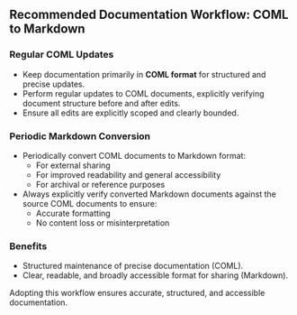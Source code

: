 ## Recommended Documentation Workflow: COML to Markdown

### Regular COML Updates
- Keep documentation primarily in **COML format** for structured and precise updates.
- Perform regular updates to COML documents, explicitly verifying document structure before and after edits.
- Ensure all edits are explicitly scoped and clearly bounded.

### Periodic Markdown Conversion
- Periodically convert COML documents to Markdown format:
  - For external sharing
  - For improved readability and general accessibility
  - For archival or reference purposes
- Always explicitly verify converted Markdown documents against the source COML documents to ensure:
  - Accurate formatting
  - No content loss or misinterpretation

### Benefits
- Structured maintenance of precise documentation (COML).
- Clear, readable, and broadly accessible format for sharing (Markdown).

Adopting this workflow ensures accurate, structured, and accessible documentation.

